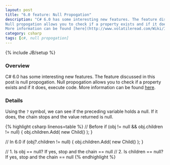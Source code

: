 ```yaml
---
layout: post
title: "6.0 feature: Null Propogation"
description: "C# 6.0 has some interesting new features. The feature discussed in this post is null propogation.
Null propogation allows you to check if a property exists and if it does, execute code.
More information can be found [here](http://www.volatileread.com/Wiki/Index?id=1075)."
category: csharp
tags: [c#, null propogation]
---
```

{% include JB/setup %}

<!-- Overview -->
<h3>Overview</h3>

C# 6.0 has some interesting new features. The feature discussed in this post is null propogation.
Null propogation allows you to check if a property exists and if it does, execute code.
More information can be found [here](http://www.volatileread.com/Wiki/Index?id=1075).

<!-- Details -->
<h3>Details</h3>

Using the `?` symbol, we can see if the preceding variable holds a null. If it does, the chain stops and the value returned is null.

{% highlight csharp linenos=table  %}
// Before
if (obj != null && obj.children != null) {
  obj.children.Add( new Child() );
}

// In 6.0
if (obj?.children != null) {
  obj.children.Add( new Child() );
}

// 1. Is obj == null? If yes, stop and the chain == null
// 2. Is children == null? If yes, stop and the chain == null
{% endhighlight %}
